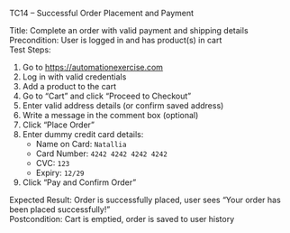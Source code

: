 TC14 – Successful Order Placement and Payment

Title: Complete an order with valid payment and shipping details  
Precondition: User is logged in and has product(s) in cart  
Test Steps:
1. Go to https://automationexercise.com
2. Log in with valid credentials
3. Add a product to the cart
4. Go to “Cart” and click “Proceed to Checkout”
5. Enter valid address details (or confirm saved address)
6. Write a message in the comment box (optional)
7. Click “Place Order”
8. Enter dummy credit card details:
   - Name on Card: `Natallia`
   - Card Number: `4242 4242 4242 4242`
   - CVC: `123`
   - Expiry: `12/29`
9. Click “Pay and Confirm Order”

Expected Result: Order is successfully placed, user sees “Your order has been placed successfully!”  
Postcondition: Cart is emptied, order is saved to user history
